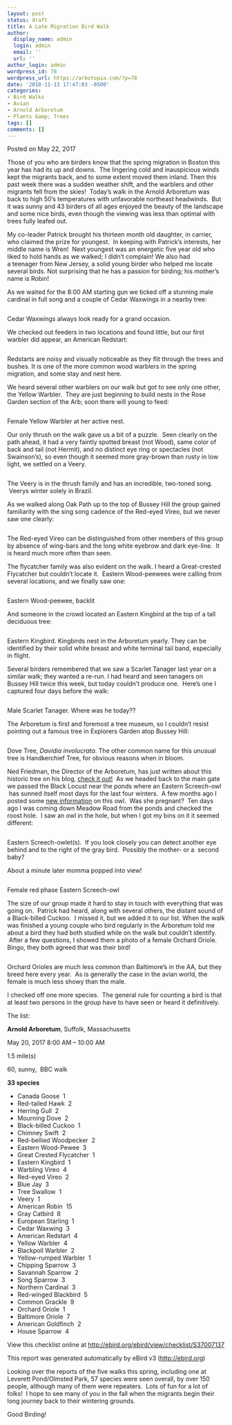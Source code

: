 ```yaml
---
layout: post
status: draft
title: A Late Migration Bird Walk
author:
  display_name: admin
  login: admin
  email: ''
  url: ''
author_login: admin
wordpress_id: 78
wordpress_url: https://arbotopia.com/?p=78
date: '2018-11-13 17:47:03 -0500'
categories:
- Bird Walks
- Avian
- Arnold Arboretum
- Plants &amp; Trees
tags: []
comments: []
---
```



<p>Posted on May 22, 2017</a></p>


<p>Those of you who are birders know that the spring migration in Boston this year has had its up and downs. &nbsp;The lingering cold and inauspicious winds kept the migrants back, and to some extent&nbsp;moved them inland. Then this past week there was a sudden weather shift, and the warblers and other migrants fell from the skies! &nbsp;Today&rsquo;s walk in the Arnold Arboretum was back to high 50&rsquo;s temperatures with unfavorable northeast headwinds. &nbsp;But it was sunny and 43 birders of all ages enjoyed the beauty of the landscape and some nice birds, even though the viewing was less than optimal with trees fully leafed out.</p>


<p>My co-leader Patrick brought his thirteen month old daughter, in carrier, who claimed the prize for youngest. &nbsp;In keeping with Patrick&rsquo;s interests, her middle name is Wren! &nbsp;Next youngest was an energetic five year old who liked to hold hands as we walked; I didn&rsquo;t complain! We also had a&nbsp;teenager&nbsp;from New Jersey, a solid young birder who helped me locate several birds. Not surprising that he has a passion for birding; his mother&rsquo;s name is Robin!</p>


<p>As we waited for the 8:00 AM starting gun we ticked off a stunning male cardinal in full song and a couple of Cedar Waxwings in a nearby tree:</p>


 <img src="/images/2018/11/P1170768.jpg" alt="" class="wp-image-157"/> 


<p>Cedar Waxwings always look ready for a grand occasion.</p>


<p>We checked out feeders in two locations and found little, but our first warbler did appear, an American Redstart:</p>

 <img src="/images/2018/11/P1160184.jpg" alt="" class="wp-image-158"/> 


<p>Redstarts are noisy and visually noticeable as they flit through the trees and bushes. It is one of the more common wood warblers in the spring migration, and some stay and nest here.</p>

<p>We heard several other warblers on our walk but got to see only one other, the Yellow Warbler. &nbsp;They are just beginning to build nests in the Rose Garden section of the Arb; soon there will young to feed:</p>

 <img src="/images/2018/11/P1060023.jpg" alt="" class="wp-image-159"/> 

<p>Female Yellow Warbler at her active nest.</p>

<p>Our only thrush on the walk gave us a bit of a puzzle. &nbsp;Seen clearly on the path ahead, it had a very faintly spotted breast (not Wood), same color of back and tail (not Hermit), and no distinct eye ring or spectacles (not Swainson&rsquo;s), so even though it seemed more gray-brown than rusty in low light, we settled on a Veery.</p>

 <img src="/images/2018/11/P1120450.jpg" alt="" class="wp-image-160"/> 

<p>The Veery is in the thrush family and has an incredible, two-toned song. &nbsp;Veerys winter solely in Brazil.</p>

<p>As we walked along Oak Path up to the top of Bussey Hill the group gained familiarity with the sing song cadence of the Red-eyed Vireo, but we never saw one clearly:</p>

 <img src="/images/2018/11/P1010954.jpg" alt="" class="wp-image-161"/> 

<p>The Red-eyed Vireo can be distinguished from other members of this group by absence of wing-bars and the long white eyebrow and dark eye-line. &nbsp;It is heard much more often than seen.</p>

<p>The flycatcher family was also evident on the walk. I heard a Great-crested Flycatcher but couldn&rsquo;t locate it. &nbsp;Eastern Wood-peewees were calling from several locations, and we finally saw one:</p>

 <img src="/images/2018/11/P1090421.jpg" alt="" class="wp-image-162"/> 

<p>Eastern Wood-peewee, backlit</p>

<p>And someone in the crowd located an Eastern Kingbird at the top of a tall deciduous tree:</p>

 <img src="/images/2018/11/P1240130.jpg" alt="" class="wp-image-163"/> 

<p>Eastern Kingbird. Kingbirds nest in the Arboretum yearly. They can be identified by their solid&nbsp;white breast and white terminal tail band, especially in flight.</p>

<p>Several birders remembered that we saw a Scarlet Tanager last year on a similar walk; they wanted a re-run. I had heard and seen tanagers on Bussey Hill twice this week, but today couldn&rsquo;t produce one. &nbsp;Here&rsquo;s one I captured four days before the walk:</p>

 <img src="/images/2018/11/P1160191.jpg" alt="" class="wp-image-164"/> 

<p>Male Scarlet Tanager. Where was he today??</p>

<p>The Arboretum is first and foremost a tree museum, so I couldn&rsquo;t resist pointing out a famous tree in Explorers Garden atop Bussey Hill:</p>

 <img src="/images/2018/11/P1160208.jpg" alt="" class="wp-image-165"/> 

<p>Dove Tree,&nbsp;<em>Davidia involucrata</em>. The other common name for this unusual tree is Handkerchief Tree, for obvious reasons when in bloom.</p>

<p>Ned Friedman, the Director of the Arboretum, has just written about this historic tree on his blog,&nbsp;<a href="https://web.archive.org/web/20170912192156/https://www.arboretum.harvard.edu/dove-tree-takes-wing-2/">check it out!</a>&nbsp;&nbsp;As we headed back to the main gate we passed the Black Locust near the ponds where an Eastern Screech-owl &nbsp;has sunned itself most days for the last four winters. &nbsp;A few months ago I posted some&nbsp;<a href="https://web.archive.org/web/20170912192156/http://www.arbotopia.com/spring-kickoff/">new information</a>&nbsp;on this owl. &nbsp;Was she pregnant? &nbsp;Ten days ago I was coming down Meadow Road from the ponds and checked the roost&nbsp;hole. &nbsp;I saw an owl in the hole, but when I got my bins on it it seemed different:</p>

 <img src="/images/2018/11/P1160121.jpg" alt="" class="wp-image-166"/> 

<p>Eastern Screech-owlet(s). &nbsp;If you look closely you can detect another eye behind and to the right of the gray bird. &nbsp;Possibly the mother- or a &nbsp;second baby?</p>

<p>About a minute later momma popped into view!</p>

 <img src="/images/2018/11/P1150529.jpg" alt="" class="wp-image-167"/> 

<p>Female red phase Eastern Screech-owl</p>

<p>The size of our group made it hard to stay in touch with everything that was going on. &nbsp;Patrick had&nbsp;heard, along with several others, the distant sound of a Black-billed Cuckoo. &nbsp;I missed it, but we added it to our list. When the walk was finished a young couple who bird regularly in the Arboretum told me about a bird they had both studied while on the walk but couldn&rsquo;t&nbsp;identify. &nbsp;After a few questions, I showed them a photo of a female Orchard Oriole. Bingo, they both agreed that was their bird!</p>

 <img src="/images/2018/11/P1100264.jpg" alt="" class="wp-image-168"/> 

<p>Orchard Orioles are much less common than Baltimore&rsquo;s in the AA, but they breed here every year. &nbsp;As is generally the case in the avian world, the female is much less showy than the male.</p>

<p>I checked off one more species. &nbsp;The general rule for counting a bird is that at least two persons in the group have to have seen or heard it definitively.</p>

<p>The list:</p>

<p><strong>Arnold Arboretum</strong>, Suffolk, Massachusetts</p>

<p>May 20, 2017 8:00 AM &ndash; 10:00 AM</p>

<p>1.5 mile(s)</p>

<p>60, sunny, &nbsp;BBC walk</p>

<p><strong>33 species</strong></p>

<ul>
<li>Canada Goose &nbsp;1</li>
<li>Red-tailed Hawk &nbsp;2</li>
<li>Herring Gull &nbsp;2</li>
<li>Mourning Dove &nbsp;2</li>
<li>Black-billed Cuckoo &nbsp;1 &nbsp; &nbsp;</li>
<li>Chimney Swift &nbsp;2</li>
<li>Red-bellied Woodpecker &nbsp;2</li>
<li>Eastern Wood-Pewee &nbsp;3</li>
<li>Great Crested Flycatcher &nbsp;1</li>
<li>Eastern Kingbird &nbsp;1</li>
<li>Warbling Vireo &nbsp;4</li>
<li>Red-eyed Vireo &nbsp;2</li>
<li>Blue Jay &nbsp;3</li>
<li>Tree Swallow &nbsp;1</li>
<li>Veery &nbsp;1</li>
<li>American Robin &nbsp;15</li>
<li>Gray Catbird &nbsp;8</li>
<li>European Starling &nbsp;1</li>
<li>Cedar Waxwing &nbsp;3</li>
<li>American Redstart &nbsp;4</li>
<li>Yellow Warbler &nbsp;4</li>
<li>Blackpoll Warbler &nbsp;2</li>
<li>Yellow-rumped Warbler &nbsp;1</li>
<li>Chipping Sparrow &nbsp;3</li>
<li>Savannah Sparrow &nbsp;2</li>
<li>Song Sparrow &nbsp;3</li>
<li>Northern Cardinal &nbsp;3</li>
<li>Red-winged Blackbird &nbsp;5</li>
<li>Common Grackle &nbsp;9</li>
<li>Orchard Oriole &nbsp;1</li>
<li>Baltimore Oriole &nbsp;7</li>
<li>American Goldfinch &nbsp;2</li>
<li>House Sparrow &nbsp;4</li>
</ul>

<p>View this checklist online at&nbsp;<a href="https://web.archive.org/web/20170912192156/http://ebird.org/ebird/view/checklist/S37007137">http://ebird.org/ebird/view/checklist/S37007137</a></p>

<p>This report was generated automatically by eBird v3 (<a href="https://web.archive.org/web/20170912192156/http://ebird.org/">http://ebird.org</a>)</p>

<p>Looking over the reports of&nbsp;the&nbsp;five walks this spring, including one at Leverett Pond/Olmsted Park, 57 species were seen overall, by over 150 people, although many of them were repeaters. &nbsp;Lots of fun for a lot of folks! &nbsp;I hope to see many of you in the fall when the migrants begin their long journey back&nbsp;to their wintering grounds.</p>

<p>Good Birding!<br></p>

